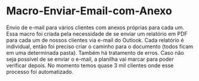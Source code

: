 # Macro-Enviar-Email-com-Anexo
Envio de e-mail para vários clientes com anexos próprias para cada um.
Essa macro foi criada pela necessidade de se enviar um relatório em PDF para cada um de nossos clientes via e-mail do Outlook.
Cada relatório é individual, então foi preciso criar o caminho para o documento (todos ficam em uma determinada pasta).
Também há tratamento de erros. Caso não seja possível de se enviar o e-mail, a planilha vai marcar para poder verificar depois.
No momento temos quase 3 mil clientes onde esse processo foi automatizado.
